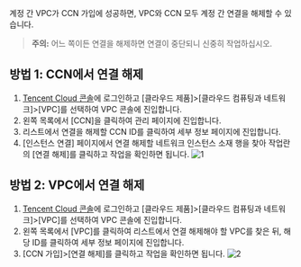 계정 간 VPC가 CCN 가입에 성공하면, VPC와 CCN 모두 계정 간 연결을 해제할 수 있습니다.
>**주의:**
어느 쪽이든 연결을 해제하면 연결이 중단되니 신중히 작업하십시오.

## 방법 1: CCN에서 연결 해제
1. [Tencent Cloud 콘솔](https://console.cloud.tencent.com/)에 로그인하고 [클라우드 제품]>[클라우드 컴퓨팅과 네트워크]>[VPC]를 선택하여 VPC 콘솔에 진입합니다. 
2. 왼쪽 목록에서 [CCN]을 클릭하여 관리 페이지에 진입합니다. 
3. 리스트에서 연결을 해제할 CCN ID를 클릭하여 세부 정보 페이지에 진입합니다. 
4. [인스턴스 연결] 페이지에서 연결 해제할 네트워크 인스턴스 소재 행을 찾아 작업란의 [연결 해제]를 클릭하고 작업을 확인하면 됩니다.
 ![1](https://main.qcloudimg.com/raw/bcf8bf4c4c888449ec4d9fa45a46a024.png)

## 방법 2: VPC에서 연결 해제
1. [Tencent Cloud 콘솔](https://console.cloud.tencent.com/)에 로그인하고 [클라우드 제품]>[클라우드 컴퓨팅과 네트워크]>[VPC]를 선택하여 VPC 콘솔에 진입합니다. 
2. 왼쪽 목록에서 [VPC]를 클릭하여 리스트에서 연결 해제해야 할 VPC를 찾은 뒤, 해당 ID를 클릭하여 세부 정보 페이지에 진입합니다. 
3. [CCN 가입]>[연결 해제]를 클릭하고 작업을 확인하면 됩니다. 
 ![2](https://main.qcloudimg.com/raw/80b2d2713084d541b5120079730e2c4a.png)

